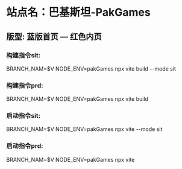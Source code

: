 # 站点名：巴基斯坦-PakGames

## 版型: 蓝版首页 — 红色内页

### 构建指令sit:
BRANCH_NAM=$V NODE_ENV=pakGames npx vite build --mode sit

### 构建指令prd:
BRANCH_NAM=$V NODE_ENV=pakGames npx vite build

### 启动指令sit:
BRANCH_NAM=$V NODE_ENV=pakGames npx vite --mode sit

### 启动指令prd:
BRANCH_NAM=$V NODE_ENV=pakGames npx vite

